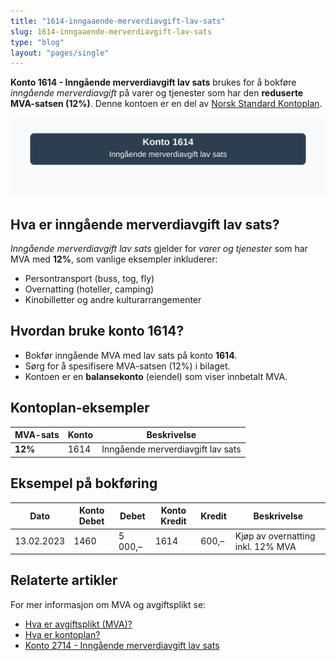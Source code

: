 ```yaml
---
title: "1614-inngaaende-merverdiavgift-lav-sats"
slug: 1614-inngaaende-merverdiavgift-lav-sats
type: "blog"
layout: "pages/single"
---
```


**Konto 1614 - Inngående merverdiavgift lav sats** brukes for å bokføre *inngående merverdiavgift* på varer og tjenester som har den **reduserte MVA-satsen (12%)**. Denne kontoen er en del av [Norsk Standard Kontoplan](/blogs/regnskap/hva-er-kontoplan "Hva er Kontoplan?").

![Illustrasjon av konto 1614 inngående merverdiavgift lav sats](1614-inngaaende-merverdiavgift-lav-sats-image.svg)

## Hva er inngående merverdiavgift lav sats?

*Inngående merverdiavgift lav sats* gjelder for *varer og tjenester* som har MVA med **12%**, som vanlige eksempler inkluderer:

* Persontransport (buss, tog, fly)
* Overnatting (hoteller, camping)
* Kinobilletter og andre kulturarrangementer

## Hvordan bruke konto 1614?

* Bokfør inngående MVA med lav sats på konto **1614**.
* Sørg for å spesifisere MVA-satsen (12%) i bilaget.
* Kontoen er en **balansekonto** (eiendel) som viser innbetalt MVA.

## Kontoplan-eksempler

| MVA-sats | Konto | Beskrivelse |
|----------|-------|-------------|
| **12%** | 1614  | Inngående merverdiavgift lav sats |

## Eksempel på bokføring

| Dato       | Konto Debet | Debet    | Konto Kredit | Kredit  | Beskrivelse                                   |
|------------|-------------|----------|--------------|---------|-----------------------------------------------|
| 13.02.2023 | 1460        | 5 000,–  | 1614         | 600,–   | Kjøp av overnatting inkl. 12% MVA             |

## Relaterte artikler

For mer informasjon om MVA og avgiftsplikt se:
* [Hva er avgiftsplikt (MVA)?](/blogs/regnskap/hva-er-avgiftsplikt-mva "Hva er Avgiftsplikt (MVA)?")
* [Hva er kontoplan?](/blogs/regnskap/hva-er-kontoplan "Hva er Kontoplan?")
* [Konto 2714 - Inngående merverdiavgift lav sats](/blogs/kontoplan/2714-inngaaende-merverdiavgift-lav-sats "Konto 2714 - Inngående merverdiavgift lav sats")
